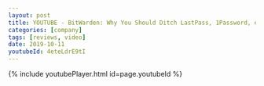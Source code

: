 ```yaml
---
layout: post
title: YOUTUBE - BitWarden: Why You Should Ditch LastPass, 1Password, etc
categories: [company]
tags: [reviews, video]
date: 2019-10-11
youtubeId: 4eteLdrE9tI
---
```


{% include youtubePlayer.html id=page.youtubeId %}